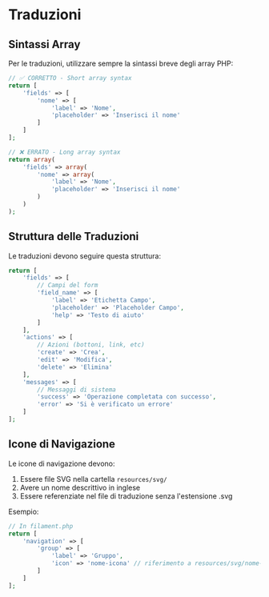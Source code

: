# Traduzioni

## Sintassi Array

Per le traduzioni, utilizzare sempre la sintassi breve degli array PHP:

```php
// ✅ CORRETTO - Short array syntax
return [
    'fields' => [
        'nome' => [
            'label' => 'Nome',
            'placeholder' => 'Inserisci il nome'
        ]
    ]
];

// ❌ ERRATO - Long array syntax
return array(
    'fields' => array(
        'nome' => array(
            'label' => 'Nome',
            'placeholder' => 'Inserisci il nome'
        )
    )
);
```

## Struttura delle Traduzioni

Le traduzioni devono seguire questa struttura:

```php
return [
    'fields' => [
        // Campi del form
        'field_name' => [
            'label' => 'Etichetta Campo',
            'placeholder' => 'Placeholder Campo',
            'help' => 'Testo di aiuto'
        ]
    ],
    'actions' => [
        // Azioni (bottoni, link, etc)
        'create' => 'Crea',
        'edit' => 'Modifica',
        'delete' => 'Elimina'
    ],
    'messages' => [
        // Messaggi di sistema
        'success' => 'Operazione completata con successo',
        'error' => 'Si è verificato un errore'
    ]
];
```

## Icone di Navigazione

Le icone di navigazione devono:
1. Essere file SVG nella cartella `resources/svg/`
2. Avere un nome descrittivo in inglese
3. Essere referenziate nel file di traduzione senza l'estensione .svg

Esempio:
```php
// In filament.php
return [
    'navigation' => [
        'group' => [
            'label' => 'Gruppo',
            'icon' => 'nome-icona' // riferimento a resources/svg/nome-icona.svg
        ]
    ]
];
```
